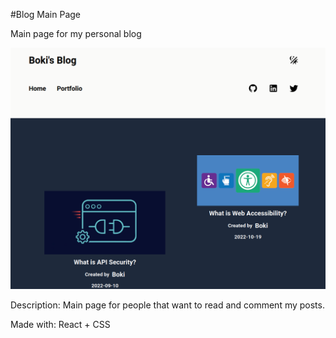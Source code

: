 #Blog Main Page

Main page for my personal blog

![alt tag](blog-front.png)


Description:
Main page for people that want to read and comment my posts. 


Made with: React + CSS
